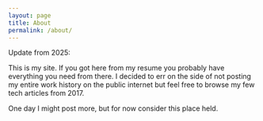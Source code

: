 ```yaml
---
layout: page
title: About
permalink: /about/
---
```


Update from 2025:

This is my site. If you got here from my resume you probably have everything you need from there. I decided to err on the side of not posting my entire work history on the public internet but feel free to browse my few tech articles from 2017.

One day I might post more, but for now consider this place held.
